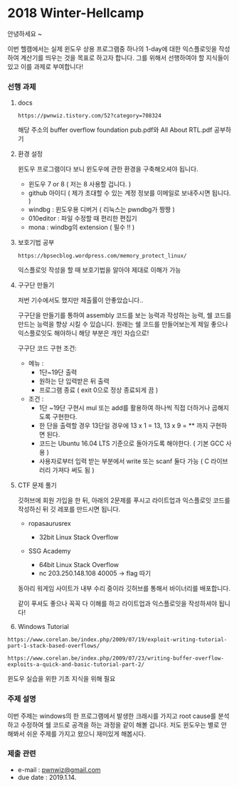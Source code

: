 # 2018 Winter-Hellcamp 



안녕하세요 ~



이번 헬캠에서는 실제 윈도우 상용 프로그램중 하나의 1-day에 대한 익스플로잇을 작성하여 계산기를 띄우는 것을 목표로 하고자 합니다. 그를 위해서 선행하여야 할 지식들이 있고 이를 과제로 부여합니다!



### 선행 과제

1. docs 

   ```
   https://pwnwiz.tistory.com/52?category=708324
   ```

   해당 주소의 buffer overflow foundation pub.pdf와 All About RTL.pdf 공부하기



2. 환경 설정

   윈도우 프로그램이다 보니 윈도우에 관한 환경을 구축해오셔야 됩니다.

   - 윈도우 7 or 8 ( 저는 8 사용할 겁니다. )
   - github 아이디 ( 제가 초대할 수 있는 계정 정보를 이메일로 보내주시면 됩니다. )
   - windbg : 윈도우용 디버거 ( 리눅스는 pwndbg가 짱짱 )
   - 010editor : 파일 수정할 때 편리한 편집기
   - mona : windbg의 extension ( 필수 !! )



3. 보호기법 공부

   ```
   https://bpsecblog.wordpress.com/memory_protect_linux/
   ```

   익스플로잇 작성을 할 때 보호기법을 알아야 제대로 이해가 가능



4. 구구단 만들기

   저번 기수에서도 했지만 제출률이 안좋았습니다..

   구구단을 만들기를 통하여 assembly 코드를 보는 능력과 작성하는 능력, 쉘 코드를 만드는 능력을 향상 시킬 수 있습니다. 원래는 쉘 코드를 만들어보는게 제일 좋으나 익스플로잇도 해야하니 해당 부분은 개인 자습으로!

   구구단 코드 구현 조건:

    - 메뉴 :
       - 1단~19단 출력
       - 원하는 단 입력받은 뒤 출력
       - 프로그램 종료 (  exit 0으로 정상 종료되게 끔 )
   - 조건 : 
     - 1단 ~19단 구현시 mul 또는 add를 활용하여 하나씩 직접 더하거나 곱해지도록 구현한다.
     - 한 단을 출력할 경우 13단일 경우에 13 x 1 = 13, 13 x 9 = ** 까지 구현하면 된다.
     - 코드는 Ubuntu 16.04 LTS 기준으로 돌아가도록 해야한다. ( 기본 GCC 사용 )
     - 사용자로부터 입력 받는 부분에서 write 또는 scanf 둘다 가능 ( C 라이브러리 가져다 써도 됨 )



5. CTF 문제 풀기

   깃허브에 회원 가입을 한 뒤, 아래의 2문제를 푸시고 라이트업과 익스플로잇 코드를 작성하신 뒤 깃 레포를 만드시면 됩니다.

   - ropasaurusrex
     - 32bit Linux Stack Overflow

   - SSG Academy 
     - 64bit Linux Stack Overflow 
     - nc 203.250.148.108 40005 -> flag 따기

   동아리 워게임 사이트가 내부 수리 중이라 깃허브를 통해서 바이너리를 배포합니다.

   같이 푸셔도 좋으나 꼭꼭 다 이해를 하고 라이트업과 익스플로잇을 작성하셔야 됩니다!



6. Windows Tutorial 

```
https://www.corelan.be/index.php/2009/07/19/exploit-writing-tutorial-part-1-stack-based-overflows/

https://www.corelan.be/index.php/2009/07/23/writing-buffer-overflow-exploits-a-quick-and-basic-tutorial-part-2/
```

윈도우 실습을 위한 기초 지식을 위해 필요 



### 주제 설명



이번 주제는 windows의 한 프로그램에서 발생한 크래시를 가지고 root cause를 분석하고 수정하여 쉘 코드로 공격을 하는 과정을 같이 해볼 겁니다. 저도 윈도우는 별로 안해봐서 쉬운 주제를 가지고 왔으니 재미있게 해봅시다.



### 제출 관련

- e-mail : pwnwiz@gmail.com
- due date : 2019.1.14.

